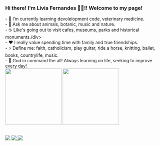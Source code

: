 ### Hi there! I'm Lívia Fernandes 👋😀!!  Welcome to my page!

<div>
- 🌱 I’m currently learning devolelopment code, veterinary medicine. 
</div> 
<div>
- 💬 Ask me about animals, botanic, music and nature. </div> 
<div>
- ☕️ Like's going out to visit cafes, museums, parks and historical monuments./div> <div>
- ❤️ I really value spending time with family and true friendships. </div> 
<div>
- ⚡ Define me: faith, catholicism, play guitar, ride a horse, knitting, ballet, books, countrylife, music. </div> 
<div>
- 🌼 God in command the all! Always learning on life, seeking to improve every day! </div>

<div>
    <img height="180em" src="https://github-readme-stats.vercel.app/api?username=livisnandes&show_icons=true&theme=onedark&include_all_commits=true&count_private=true&count_private=true" />
    <img height="180em" src="https://github-readme-stats.vercel.app/api/top-langs/?username=livisnandes&layout=compact&langs_count=7&theme=onedark" />
</div> 

## <div> 
<a href="https://www.linkedin.com/in/livifernandes/" target="_blank"><img src="https://img.shields.io/badge/-LinkedIn-%230077B5?style=for-the-badge&logo=linkedin&logoColor=white" target="_blank"></a> 
<a href = "mailto: liviafg.ml@gmail.com"><img src="https://img.shields.io/badge/-Gmail-%23333?style=for-the-badge&logo=gmail&logoColor=white" target="_blank"> </a> 
<a href="https://instagram.com/liviafg.ml" target="_blank"><img src="https://img.shields.io/badge/-Instagram-%23E4405F? style=for-the-badge&logo=instagram&logoColor=white" target="_blank"> </a> 
</div>



 